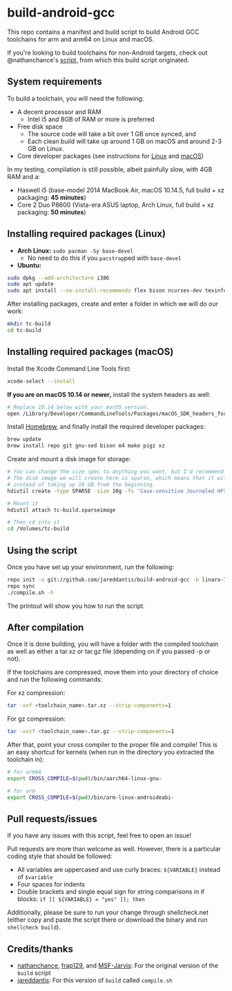 # build-android-gcc

This repo contains a manifest and build script to build Android GCC toolchains for arm and arm64 on Linux and macOS.

If you're looking to build toolchains for non-Android targets, check out @nathanchance's [script,](https://github.com/nathanchance/build-tools-gcc) from which this build script originated.


## System requirements

To build a toolchain, you will need the following:

+ A decent processor and RAM
  + Intel i5 and 8GB of RAM or more is preferred
+ Free disk space
  + The source code will take a bit over 1 GB once synced, and
  + Each clean build will take up around 1 GB on macOS and around 2-3 GB on Linux.
+ Core developer packages (see instructions for [Linux](#installing-required-packages-linux) and [macOS](#installing-required-packages-macos))

In my testing, compilation is still possible, albeit painfully slow, with 4GB RAM and a:

+ Haswell i5 (base-model 2014 MacBook Air, macOS 10.14.5, full build + xz packaging: **45 minutes**)
+ Core 2 Duo P8600 (Vista-era ASUS laptop, Arch Linux, full build + xz packaging: **50 minutes**)


## Installing required packages (Linux)

+ **Arch Linux:** `sudo pacman -Sy base-devel`
  + No need to do this if you `pacstrap`ped with `base-devel`
+ **Ubuntu:**

```bash
sudo dpkg --add-architecture i386
sudo apt update
sudo apt install --no-install-recommends flex bison ncurses-dev texinfo gcc gperf patch libtool automake g++ libncurses5-dev gawk  expat libexpat1-dev python-all-dev binutils-dev libgcc1:i386 bc libcloog-isl-dev libcap-dev autoconf libgmp-dev build-essential gcc-multilib g++-multilib pkg-config libmpc-dev libmpfr-dev autopoint gettext txt2man liblzma-dev libssl-dev libz-dev xz-utils pigz repo git
```

After installing packages, create and enter a folder in which we will do our work:
```bash
mkdir tc-build
cd tc-build
```


## Installing required packages (macOS)

Install the Xcode Command Line Tools first:
```bash
xcode-select --install
```

**If you are on macOS 10.14 or newer,** install the system headers as well:
```bash
# Replace 10.14 below with your macOS version.
open /Library/Developer/CommandLineTools/Packages/macOS_SDK_headers_for_macOS_10.14.pkg
```

Install [Homebrew](https://brew.sh), and finally install the required developer packages:
```bash
brew update
brew install repo git gnu-sed bison m4 make pigz xz
```

Create and mount a disk image for storage:
```bash
# You can change the size spec to anything you want, but I'd recommend at least 10g (10 GB).
# The disk image we will create here is sparse, which means that it will grow as necessary,
# instead of taking up 10 GB from the beginning.
hdiutil create -type SPARSE -size 10g -fs 'Case-sensitive Journaled HFS+' -volname tc-build tc-build.sparseimage

# Mount it
hdiutil attach tc-build.sparseimage

# Then cd into it
cd /Volumes/tc-build
```


## Using the script

Once you have set up your environment, run the following:

```bash
repo init -u git://github.com/jareddantis/build-android-gcc -b linaro-7.x --depth 1
repo sync
./compile.sh -h
```

The printout will show you how to run the script.


## After compilation

Once it is done building, you will have a folder with the compiled toolchain as well as either a tar.xz or tar.gz file (depending on if you passed -p or not).

If the toolchains are compressed, move them into your directory of choice and run the following commands:

For xz compression:

```bash
tar -xvf <toolchain_name>.tar.xz --strip-components=1
```

For gz compression:

```bash
tar -xvzf <toolchain_name>.tar.gz --strip-components=1
```

After that, point your cross compiler to the proper file and compile! This is
an easy shortcut for kernels (when run in the directory you extracted the
toolchain in):

```bash
# for arm64
export CROSS_COMPILE=$(pwd)/bin/aarch64-linux-gnu-

# for arm
export CROSS_COMPILE=$(pwd)/bin/arm-linux-androideabi-
```


## Pull requests/issues

If you have any issues with this script, feel free to open an issue!

Pull requests are more than welcome as well. However, there is a particular coding style that should be followed:

+ All variables are uppercased and use curly braces: ```${VARIABLE}``` instead of ```$variable```
+ Four spaces for indents
+ Double brackets and single equal sign for string comparisons in if blocks: ```if [[ ${VARIABLE} = "yes" ]]; then```

Additionally, please be sure to run your change through shellcheck.net (either copy and paste the script there or download the binary and run `shellcheck build`).


## Credits/thanks

+ [nathanchance](https://github.com/nathanchance), [frap129](https://github.com/frap129), and [MSF-Jarvis](https://github.com/MSF-Jarvis): For the original version of the `build` script
+ [jareddantis](https://github.com/jareddantis): For this version of `build` called `compile.sh`
